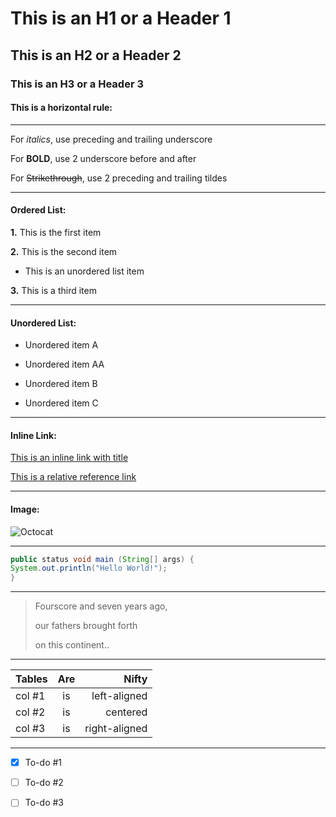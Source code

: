 # This is an H1 or a Header 1
## This is an H2 or a Header 2
### This is an H3 or a Header 3
#### This is a horizontal rule:
___
For _italics_, use preceding and trailing underscore

For __BOLD__, use 2 underscore before and after

For ~~Strikethrough~~, use 2 preceding and trailing tildes
___
#### Ordered List:
__1.__ This is the first item

__2.__ This is the second item

* This is an unordered list item

__3.__ This is a third item
___
#### Unordered List:

* Unordered item A

* Unordered item AA

* Unordered item B

* Unordered item C
___
#### Inline Link:

[This is an inline link with title](http://github.com "Github")

[This is a relative reference link](/README.md "Read Me")
___
#### Image:
![Octocat](https://github.githubassets.com/images/modules/logos_page/Octocat.png "Octocat")
___
```java
public status void main (String[] args) {
System.out.println("Hello World!");
}
```
___
> Fourscore and seven years ago, 
>
> our fathers brought forth 
>
> on this continent..
___

| Tables     |    Are    |       Nifty |
| ---------- | :-------: | ----------: |
| col #1 | is | left-aligned |
| col #2 | is | centered |
| col #3 | is | right-aligned |

___
- [x] To-do #1

- [ ] To-do #2

- [ ] To-do #3

